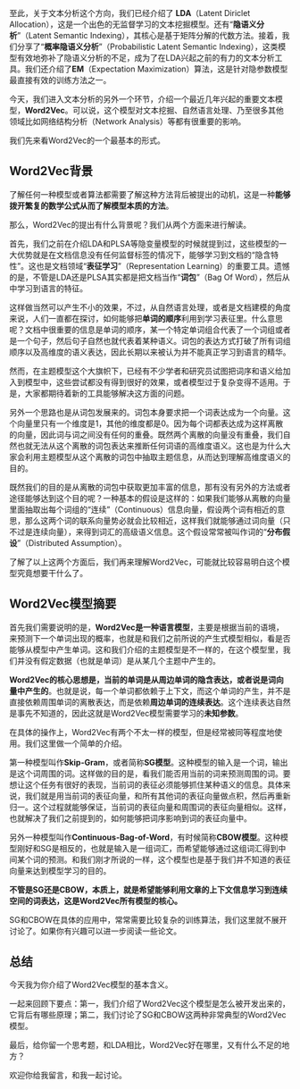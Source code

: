 至此，关于文本分析这个方向，我们已经介绍了 **LDA**（Latent Diriclet Allocation），这是一个出色的无监督学习的文本挖掘模型。还有“**隐语义分析**”（Latent Semantic Indexing），其核心是基于矩阵分解的代数方法。接着，我们分享了“**概率隐语义分析**”（Probabilistic Latent Semantic Indexing），这类模型有效地弥补了隐语义分析的不足，成为了在LDA兴起之前的有力的文本分析工具。我们还介绍了**EM**（Expectation Maximization）算法，这是针对隐参数模型最直接有效的训练方法之一。

今天，我们进入文本分析的另外一个环节，介绍一个最近几年兴起的重要文本模型，**Word2Vec**。可以说，这个模型对文本挖掘、自然语言处理、乃至很多其他领域比如网络结构分析（Network Analysis）等都有很重要的影响。

我们先来看Word2Vec的一个最基本的形式。

## Word2Vec背景

了解任何一种模型或者算法都需要了解这种方法背后被提出的动机，这是一种**能够拨开繁复的数学公式从而了解模型本质的方法**。

那么，Word2Vec的提出有什么背景呢？我们从两个方面来进行解读。

首先，我们之前在介绍LDA和PLSA等隐变量模型的时候就提到过，这些模型的一大优势就是在文档信息没有任何监督标签的情况下，能够学习到文档的“隐含特性”。这也是文档领域“**表征学习**”（Representation Learning）的重要工具。遗憾的是，不管是LDA还是PLSA其实都是把文档当作“**词包**”（Bag Of Word），然后从中学习到语言的特征。

这样做当然可以产生不小的效果，不过，从自然语言处理，或者是文档建模的角度来说，人们一直都在探讨，如何能够把**单词的顺序**利用到学习表征里。什么意思呢？文档中很重要的信息是单词的顺序，某一个特定单词组合代表了一个词组或者是一个句子，然后句子自然也就代表着某种语义。词包的表达方式打破了所有词组顺序以及高维度的语义表达，因此长期以来被认为并不能真正学习到语言的精华。

然而，在主题模型这个大旗帜下，已经有不少学者和研究员试图把词序和语义给加入到模型中，这些尝试都没有得到很好的效果，或者模型过于复杂变得不适用。于是，大家都期待着新的工具能够解决这方面的问题。

另外一个思路也是从词包发展来的。词包本身要求把一个词表达成为一个向量。这个向量里只有一个维度是1，其他的维度都是0。因为每个词都表达成为这样离散的向量，因此词与词之间没有任何的重叠。既然两个离散的向量没有重叠，我们自然也就无法从这个离散的词包表达来推断任何词语的高维度语义。这也是为什么大家会利用主题模型从这个离散的词包中抽取主题信息，从而达到理解高维度语义的目的。

既然我们的目的是从离散的词包中获取更加丰富的信息，那有没有另外的方法或者途径能够达到这个目的呢？一种基本的假设是这样的：如果我们能够从离散的向量里面抽取出每个词组的“连续”（Continuous）信息向量，假设两个词有相近的意思，那么这两个词的联系向量势必就会比较相近，这样我们就能够通过词向量（只不过是连续向量），来得到词汇的高级语义信息。这个假设常常被叫作词的“**分布假设**”（Distributed Assumption）。

了解了以上这两个方面后，我们再来理解Word2Vec，可能就比较容易明白这个模型究竟想要干什么了。

## Word2Vec模型摘要

首先我们需要说明的是，**Word2Vec是一种语言模型**，主要是根据当前的语境，来预测下一个单词出现的概率，也就是和我们之前所说的产生式模型相似，看是否能够从模型中产生单词。这和我们介绍的主题模型是不一样的，在这个模型里，我们并没有假定数据（也就是单词）是从某几个主题中产生的。

**Word2Vec的核心思想是，当前的单词是从周边单词的隐含表达，或者说是词向量中产生的**。也就是说，每一个单词都依赖于上下文，而这个单词的产生，并不是直接依赖周围单词的离散表达，而是依赖**周边单词的连续表达**。这个连续表达自然是事先不知道的，因此这就是Word2Vec模型需要学习的**未知参数**。

在具体的操作上，Word2Vec有两个不太一样的模型，但是经常被同等程度地使用。我们这里做一个简单的介绍。

第一种模型叫作**Skip-Gram**，或者简称**SG模型**。这种模型的输入是一个词，输出是这个词周围的词。这样做的目的是，看我们能否用当前的词来预测周围的词。要想让这个任务有很好的表现，当前词的表征必须能够抓住某种语义的信息。具体来说，我们就是用当前词的表征向量，和所有其他词的表征向量做点积，然后再重新归一。这个过程就能够保证，当前词的表征向量和周围词的表征向量相似。这样，也就解决了我们之前提到的，如何能够把词序影响到词的表征向量中。

另外一种模型叫作**Continuous-Bag-of-Word**，有时候简称**CBOW模型**。这种模型刚好和SG是相反的，也就是输入是一组词汇，而希望能够通过这组词汇得到中间某个词的预测。和我们刚才所说的一样，这个模型也是基于我们并不知道的表征向量来达到模型学习的目的。

**不管是SG还是CBOW，本质上，就是希望能够利用文章的上下文信息学习到连续空间的词表达，这是Word2Vec所有模型的核心。**

SG和CBOW在具体的应用中，常常需要比较复杂的训练算法，我们这里就不展开讨论了。如果你有兴趣可以进一步阅读一些论文。

## 总结

今天我为你介绍了Word2Vec模型的基本含义。

一起来回顾下要点：第一，我们介绍了Word2Vec这个模型是怎么被开发出来的，它背后有哪些原理；第二，我们讨论了SG和CBOW这两种非常典型的Word2Vec模型。

最后，给你留一个思考题，和LDA相比，Word2Vec好在哪里，又有什么不足的地方？

欢迎你给我留言，和我一起讨论。